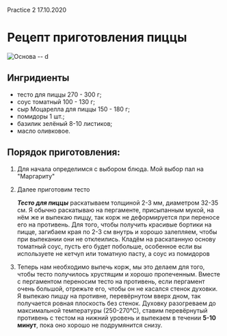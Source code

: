 Practice 2 17.10.2020

# Рецепт приготовления пиццы
![Основа -- d](Pizza_with_meat.jpg)

## Ингридиенты
* тесто для пиццы 270 - 300 г;
* соус томатный 100 - 130 г;
* сыр Моцарелла для пиццы 150 - 180 г;
* помидоры 1 шт.;
* базилик зелёный 8-10 листиков;
* масло оливковое.

## Порядок приготовления:
1. Для начала определимся с выбором блюда. Мой выбор пал на "Маргариту" 
2. Далее приготовим тесто 

    _**Тесто для пиццы**_ раскатываем толщиной 2-3 мм, диаметром 32-35 см. Я обычно раскатываю на пергаменте, присыпанным мукой, на нём же и выпекаю пиццу, так корж не деформируется при переносе его на противень. Для того, чтобы получить красивые бортики на пицце, загибаем края по 2-3 см внутрь и хорошо залепляем, чтобы при выпекании они не отклеились. Кладём на раскатанную основу томатный соус, пусть его будет побольше, особенное если вы используете не кетчуп или томатную пасту, а соус из помидоров
    
3. Теперь нам необходимо выпечь корж, мы это делаем для того, чтобы тесто получилось хрустящим и хорошо пропеченным. Вместе с пергаментом переносим тесто на противень, если пергамент очень большой, отрежьте его, чтобы он не касался стенок духовки. Я выпекаю пиццу на противне, перевёрнутом вверх дном, так получается ровная плоскость без стенок. Духовку разогреваем до максимальной температуры (250-270°С), ставим перевёрнутый противень с тестом на нижний уровень и выпекаем в течении **5-10 минут**, пока оно хорошо не подрумянится снизу.


